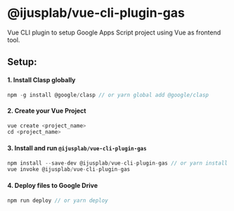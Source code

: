 # @ijusplab/vue-cli-plugin-gas

Vue CLI plugin to setup Google Apps Script project using Vue as frontend tool.

## Setup:

#### 1. Install Clasp globally

```javascript
npm -g install @google/clasp // or yarn global add @google/clasp
```

#### 2. Create your Vue Project

```javascript
vue create <project_name>
cd <project_name>
```

#### 3. Install and run `@ijusplab/vue-cli-plugin-gas`

```javascript
npm install --save-dev @ijusplab/vue-cli-plugin-gas // or yarn install -D @ijusplab/vue-cli-plugin-gas
vue invoke @ijusplab/vue-cli-plugin-gas
```

#### 4. Deploy files to Google Drive

```javascript
npm run deploy // or yarn deploy
```
